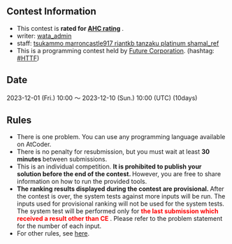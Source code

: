 
<div>

<title>
Visualizer
</title>

<meta>

</meta>

<link>

</link>

<script>

</script>

<script>

</script>

<script>
$(function(){
//コンテスト名を置換
$('.insert-participant-box h1').html('<img srcset="https://img.atcoder.jp/future-contest-2018-qual/logo_top.png 1280w, https://img.atcoder.jp/future-contest-2020-qual/logo_top_mini.png 320w" src="https://img.atcoder.jp/future-contest-2018-qual/logo_top.png">');
$('.insert-participant-box').css({'text-align':'center','max-width':'100%'});
});

</script>

<span>

<span>

## **Contest Information**

<section>

<ul>

<li>
This contest is 
<strong>
rated for <a href="https://www.dropbox.com/s/ne358pdixfafppm/AHC_rating.pdf?dl=0">AHC rating</a>
</strong>
.
</li>

<li>
writer:
<a href="https://atcoder.jp/user/wata_admin">
<span>
wata_admin
</span>
</a>
</li>

<li>
staff:
<a href="https://atcoder.jp/user/tsukammo">
<span>
tsukammo
</span>
</a><a href="https://atcoder.jp/user/marroncastle917">
<span>
marroncastle917
</span>
</a><a href="https://atcoder.jp/user/riantkb">
<span>
riantkb
</span>
</a><a href="https://atcoder.jp/user/tanzaku">
<span>
tanzaku
</span>
</a><a href="https://atcoder.jp/user/platinum">
<span>
platinum
</span>
</a><a href="https://atcoder.jp/user/shamal_ref">
<span>
shamal_ref
</span>
</a>
</li>

<li>
This is a programming contest held by <a href="https://www.future.co.jp/en/">Future Corporation</a>. (hashtag:
<a href="https://twitter.com/search?q=%23HTTF">#HTTF</a>)

</li>

</ul>

</section>

## **Date**

<section>

<p>
2023-12-01 (Fri.) 10:00 ～ 2023-12-10 (Sun.) 10:00 (UTC) (10days)
</p>

</section>

## **Rules**

<section>

<ul>

<li>
There is one problem. You can use any programming language available on AtCoder.
</li>

<li>
There is no penalty for resubmission, but you must wait at least 
<strong>
30 minutes
</strong>
between submissions.
</li>

<li>
This is an individual competition. 
<strong>
It is prohibited to publish your solution before the end of the contest.
</strong>
However, you are free to share information on how to run the provided tools.
</li>

<li>

<strong>
The ranking results displayed during the contest are provisional.
</strong>
After the contest is over, the system tests against more inputs will be run. The inputs used for provisional ranking will not be used for the system tests. The system test will be performed only for 
<font color="red">
<strong>
the last submission which received a result other than 
<span>
CE
</span>

</strong>
</font>
. Please refer to the problem statement for the number of each input.
</li>

<li>
For other rules, see <a href="https://atcoder.jp/contests/ahc027/rules">here</a>.
</li>

</ul>

</section>

</span>

</span>

</div>
